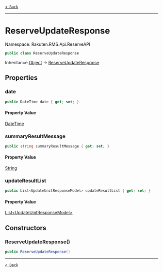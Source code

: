 [`< Back`](./)

---

# ReserveUpdateResponse

Namespace: Rakuten.RMS.Api.ReserveAPI

```csharp
public class ReserveUpdateResponse
```

Inheritance [Object](https://docs.microsoft.com/en-us/dotnet/api/system.object) → [ReserveUpdateResponse](./rakuten.rms.api.reserveapi.reserveupdateresponse)

## Properties

### **date**

```csharp
public DateTime date { get; set; }
```

#### Property Value

[DateTime](https://docs.microsoft.com/en-us/dotnet/api/system.datetime)<br>

### **summaryResultMessage**

```csharp
public string summaryResultMessage { get; set; }
```

#### Property Value

[String](https://docs.microsoft.com/en-us/dotnet/api/system.string)<br>

### **updateResultList**

```csharp
public List<UpdateUnitResponseModel> updateResultList { get; set; }
```

#### Property Value

[List&lt;UpdateUnitResponseModel&gt;](https://docs.microsoft.com/en-us/dotnet/api/system.collections.generic.list-1)<br>

## Constructors

### **ReserveUpdateResponse()**

```csharp
public ReserveUpdateResponse()
```

---

[`< Back`](./)
